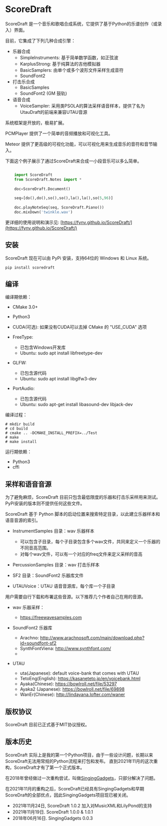 # ScoreDraft

ScoreDraft 是一个音乐和歌唱合成系统，它提供了基于Python的乐谱创作（或录入）界面。

目前，它集成了下列几种合成引擎：

* 乐器合成
	- SimpleInstruments: 基于简单数学函数，如正弦波
	- KarplusStrong: 基于纯算法的吉他模拟器
	- BasicSamplers: 由单个或多个波形文件采样生成音符
	- SoundFont2
* 打击乐合成
	- BasicSamples
	- SoundFont2 (GM 鼓轨)
* 语音合成
	- VoiceSampler: 采用类PSOLA的算法采样语音样本，提供了名为UtauDraft的前端来兼容UTAU音源

系统框架是开放的，极易扩展。

PCMPlayer 提供了一个简单的音频播放和可视化工具。

Meteor 提供了更高级的可视化功能，可以可视化用来生成音乐的音符和音节输入。

下面这个例子展示了通过ScoreDraft来合成一小段音乐可以多么简单。

```Python

	import ScoreDraft
	from ScoreDraft.Notes import *
	
	doc=ScoreDraft.Document()
	
	seq=[do(),do(),so(),so(),la(),la(),so(5,96)]
	
	doc.playNoteSeq(seq, ScoreDraft.Piano())
	doc.mixDown('twinkle.wav')

```

更详细的使用说明和演示见: [https://fynv.github.io/ScoreDraft/](https://fynv.github.io/ScoreDraft/)

## 安装
ScoreDraft 现在可以由 PyPi 安装，支持64位的 Windows 和 Linux 系统。


```
pip install scoredraft
```

## 编译

编译期依赖：

* CMake 3.0+
* Python3
* CUDA(可选): 如果没有CUDA可以去掉 CMake 的 "USE_CUDA" 选项
* FreeType: 
	- 已包含Windows开发库
	- Ubuntu: sudo apt install libfreetype-dev
	
* GLFW: 
	- 已包含源代码
	- Ubuntu: sudo apt install libglfw3-dev

* PortAudio:
	- 已包含源代码
	- Ubuntu: sudo apt-get install libasound-dev libjack-dev
	
编译过程：

```
# mkdir build
# cd build
# cmake .. -DCMAKE_INSTALL_PREFIX=../Test
# make
# make install
```

运行期依赖：
* Python3 
* cffi

## 采样和语音音源

为了避免麻烦，ScoreDraft 目前只包含最低限度的乐器和打击乐采样用来测试。PyPi安装的版本则不提供任何这些文件。

ScoreDraft 基于 Python 脚本的启动位置来搜索特定目录，以此建立乐器样本和语音音源的索引。

* InstrumentSamples 目录：wav 乐器样本
	- 可以包含子目录，每个子目录包含多个wav文件，共同来定义一个乐器的不同音高范围。
	- 对每个wav文件，可以有一个对应的freq文件来定义采样的音高
	
* PercussionSamples 目录：wav 打击乐样本
* SF2 目录：SoundFont2 乐器库文件
* UTAUVoice：UTAU 语音音源库，每个库一个子目录

用户需要自行下载和布署这些音源。以下推荐几个作者自己在用的音源。

* wav 乐器采样：
	- https://freewavesamples.com

* SoundFont2 乐器库
	- Arachno: http://www.arachnosoft.com/main/download.php?id=soundfont-sf2
	- SynthFontViena: http://www.synthfont.com/
	- 
* UTAU
	- uta(Japanese): default voice-bank that comes with UTAU
	- TetoEng(English): https://kasaneteto.jp/en/voicebank.html
	- Ayaka(Chinese): https://bowlroll.net/file/53297
	- Ayaka2 (Japanese): https://bowlroll.net/file/69898
	- WanEr(Chinese): http://lindayana.lofter.com/waner

## 版权协议

ScoreDraft 目前已正式基于MIT协议授权。

## 版本历史

ScoreDraft 实际上是我的第一个Python项目，由于一些设计问题，长期以来ScoreDraft无法用常规的Python流程来打包和发布。
直到2021年11月的这次重构，ScoreDraft才有了第一个正式版本。

在2018年曾经做过一次重构尝试，叫做[SingingGadgets](https://pypi.org/project/singinggadgets/)，只部分解决了问题。

在2021年11月的重构之后，ScoreDraft已经具有SingingGadgets和早期ScoreDraft的全部优点，因此SingingGadgets项目现已被关闭。

* 2021年11月24日, ScoreDraft 1.0.2 加入对MusicXML和LilyPond的支持
* 2021年11月19日. ScoreDraft 1.0.0 & 1.0.1
* 2018年06月16日. SingingGadgets 0.0.3
